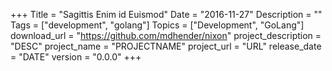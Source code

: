 +++
Title = "Sagittis Enim id Euismod"
Date = "2016-11-27"
Description = ""
Tags = ["development", "golang"]
Topics = ["Development", "GoLang"]
download_url = "https://github.com/mdhender/nixon"
project_description = "DESC"
project_name = "PROJECTNAME"
project_url = "URL"
release_date = "DATE"
version = "0.0.0"
+++
